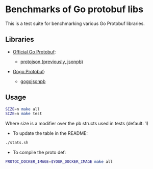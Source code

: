 # Benchmarks of Go protobuf libs

This is a test suite for benchmarking various Go Protobuf libraries.

## Libraries

* [Official Go Protobuf](https://github.com/golang/protobuf):
  * [protojson (previously, jsonpb)](https://google.golang.org/protobuf/encoding/protojson) 

* [Gogo Protobuf](https://github.com/gogo/protobuf):
  * [gogojsonpb](https://github.com/gogo/protobuf/tree/master/jsonpb)

## Usage 

```bash
SIZE=n make all
SIZE=n make test
```

Where size is a modifier over the pb structs used in tests (default: 1)


 - To update the table in the README:

```bash
./stats.sh
```

 - To compile the proto def:

```bash
PROTOC_DOCKER_IMAGE=$YOUR_DOCKER_IMAGE make all 
``` 
